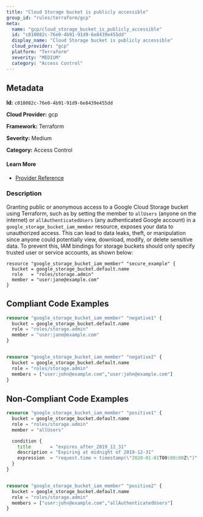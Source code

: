 ```yaml
---
title: "Cloud Storage bucket is publicly accessible"
group_id: "rules/terraform/gcp"
meta:
  name: "gcp/cloud_storage_bucket_is_publicly_accessible"
  id: "c010082c-76e0-4b91-91d9-6e8439e455dd"
  display_name: "Cloud Storage bucket is publicly accessible"
  cloud_provider: "gcp"
  platform: "Terraform"
  severity: "MEDIUM"
  category: "Access Control"
---
```

## Metadata

**Id:** `c010082c-76e0-4b91-91d9-6e8439e455dd`

**Cloud Provider:** gcp

**Framework:** Terraform

**Severity:** Medium

**Category:** Access Control

#### Learn More

 - [Provider Reference](https://registry.terraform.io/providers/hashicorp/google/latest/docs/resources/storage_bucket_iam)

### Description

 Granting public or anonymous access to a Google Cloud Storage bucket using Terraform, such as by setting the member to `allUsers` (anyone on the internet) or `allAuthenticatedUsers` (any authenticated Google account) in a `google_storage_bucket_iam_member` resource, exposes your data to unauthorized access. This can lead to data leaks, theft, or manipulation since anyone could potentially view, download, modify, or delete sensitive data. To prevent this, IAM bindings for storage buckets should only specify trusted user or service accounts, as shown below:

```
resource "google_storage_bucket_iam_member" "secure_example" {
  bucket = google_storage_bucket.default.name
  role   = "roles/storage.admin"
  member = "user:jane@example.com"
}
```


## Compliant Code Examples
```terraform
resource "google_storage_bucket_iam_member" "negative1" {
  bucket = google_storage_bucket.default.name
  role = "roles/storage.admin"
  member = "user:jane@example.com"
}


resource "google_storage_bucket_iam_member" "negative2" {
  bucket = google_storage_bucket.default.name
  role = "roles/storage.admin"
  members = ["user:john@example.com","user:john@example.com"]
}
```
## Non-Compliant Code Examples
```terraform
resource "google_storage_bucket_iam_member" "positive1" {
  bucket = google_storage_bucket.default.name
  role = "roles/storage.admin"
  member = "allUsers"

  condition {
    title       = "expires_after_2019_12_31"
    description = "Expiring at midnight of 2019-12-31"
    expression  = "request.time < timestamp(\"2020-01-01T00:00:00Z\")"
  }
}


resource "google_storage_bucket_iam_member" "positive2" {
  bucket = google_storage_bucket.default.name
  role = "roles/storage.admin"
  members = ["user:john@example.com","allAuthenticatedUsers"]
}
```